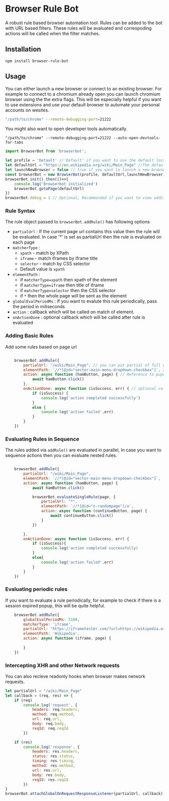 # Browser Rule Bot
A robust rule based browser automation tool. Rules can be added to the bot with URL based filters. These rules will be avaluated and correspoding actions will be called when the filter matches.

## Installation
```
npm install browser-rule-bot
```

## Usage
You can either launch a new browser or connect to an existing browser.
For example to connect to a chromium already open you can launch chromium browser using the the extra flags. This will be especially helpful if you want to use extensions and use your default browser to automate your personal accounts on wesites.
```bash
"/path/to/chrome" --remote-debugging-port=21222
```
You might also want to open developer tools automatically.
```
"/path/to/chrome" --remote-debugging-port=21222 --auto-open-devtools-for-tabs
```
```js
import BrowserBot from 'browserbot';

let profile = 'Detault' //'Default' if you want to use the default local profile or the name of the profile to use
let defaultUrl = "https://en.wikipedia.org/wiki/Main_Page" //The default url to open when the bot is started
let launchNewBrowser = false // true if you want to launch a new browser, false if you want to connect to an already open browser
const browserBot = new BrowserBot(profile, defaultUrl,launchNewBrowser);
browserBot.init().then(()=>{
    console.log('Browserbot initialized')
    browserBot.gotoPage(defaultUrl)
})
browserBot.debug = 1 // Optional, Recommended if you want to view additional logging which can help debug issues finding elements
```

### Rule Syntax
The rule object passed to `browserBot.addRule()` has following options

- `partialUrl` : If the current page url contains this value then the rule will be evaluated. In case '*' is set as partialUrl then the rule is evaluated on each page
- `matcherType` : 
    - `xpath` - match by XPath
    - `iframe` - match iframes by iframe title
    - `selector` - match by CSS selector
    - Default value is `xpath`
- `elementPath` : 
    - if `matcherType=xpath` then xpath of the element
    - if `matcherType=iframe` then title of iframe
    - if `matcherType=selector` then the CSS selector
    - if `*` then the whole page will be sent as the element
- `globalEvalPeriodMs` : If you want to evalute this rule periodically, pass the period in miliseconds  
- `action` : callback which will be called on match of element.
- `onActionDone` : optional callback which will be called after rule is evaluated

### Adding Basic Rules
Add some rules based on page url
```js

    browserBot.addRule({
        partialUrl: "/wiki/Main_Page", // you can put partial of full url. This rule will be evaluated only when the url matches. Using `*` as partialUrl makes the rule to be evaluated on every page
        elementPath: `//*[@id="vector-main-menu-dropdown-checkbox"]`, // XPath for the element your want to find
        action: async function (hamButton, page) { // Reference to pupeteer element and page
            await hamButton.click() 
        },
        onActionDone: async function (isSuccess, err) { // optional callback function which will be called after rule is evaluated
            if (isSuccess) {
                console.log('action completed successfully')
            }
            else {
                console.log('action failed',err)
            }
        }
    })

```
### Evaluating Rules in Sequence
The rules added via `addRule()` are evaluated in parallel, In case you want to sequence actions then you can evaluate nested rules.
```js

    browserBot.addRule({
        partialUrl: "/wiki/Main_Page",
        elementPath: `//*[@id="vector-main-menu-dropdown-checkbox"]`, 
        action: async function (hamButton, page) { 
            await hamButton.click()

            browserBot.evaluateSingleRule(page, {
                partialUrl: "*",
                elementPath: `//*[@id="n-randompage"]/a`,
                action: async function (continueButton, page) {
                    await continueButton.click()
                }
            }) 

        },
        onActionDone: async function (isSuccess, err) {
            if (isSuccess){
                console.log('action completed successfully)
            }
            else{
                console.log('action failed',err)
            }
        }
    })

```

### Evaluating periodic rules
If you want to evaluate a rule periodically, for example to check if there is a session expired popup, this will be quite helpful.
```js
    browserBot.addRule({
        globalEvalPeriodMs: 5100,
        matcherType: 'iframe',
        partialUrl: "https://iframetester.com/?url=https://wikipedia.org",
        elementPath: 'Wikipedia',
        action: async function (iframe, page) {
           
        }
    })
```


### Intercepting XHR and other Network requests
You can also recieve readonly hooks when browser makes network requests.
```js
let partialUrl = "/wiki/Main_Page"
let callback = (req, res) => {
    if (req)
        console.log('request', {
            headers: req.headers,
            method: req.method,
            url: req.url,
            body: req.body,
            reqId: req.reqId
        })

    if (res)
        console.log('response', {
            headers: res.headers,
            status: res.status,
            timing: res.timing,
            method: res.method,
            url: res.url,
            body: res.body,
            reqId: res.reqId
        })
}
browserBot.attachGlobalOnRequestResponseListener(partialUrl, callback)
```